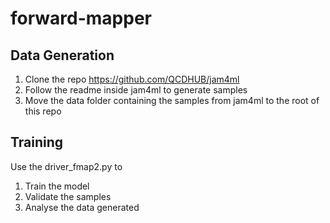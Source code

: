 # forward-mapper

## Data Generation 
1. Clone the repo https://github.com/QCDHUB/jam4ml
2. Follow the readme inside jam4ml to generate samples
3. Move the data folder containing the samples from jam4ml to the root of this repo

## Training 
Use the driver_fmap2.py to
  1. Train the model
  2. Validate the samples
  3. Analyse the data generated
